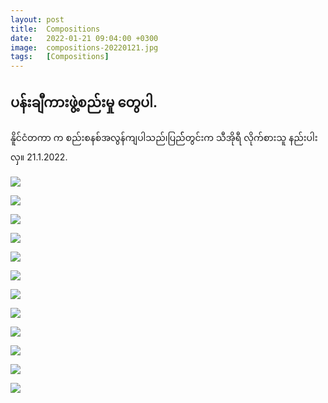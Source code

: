 ```yaml
---
layout: post
title:  Compositions
date:   2022-01-21 09:04:00 +0300
image:  compositions-20220121.jpg
tags:   [Compositions]
---
```

## ပန်းချီကားဖွဲ့စည်းမှု ​တွေပါ.
နိူင်ငံတကာ က စည်းစနစ်အလွန်ကျပါသည်၊ပြည််တွင်းက သီအိုရီ လိုက်စားသူ နည်းပါးလှ။
21.1.2022.

![]({{site.baseurl}}/img/compositions-20220121/01.jpg)

![]({{site.baseurl}}/img/compositions-20220121/02.jpg)

![]({{site.baseurl}}/img/compositions-20220121/03.jpg)

![]({{site.baseurl}}/img/compositions-20220121/04.jpg)

![]({{site.baseurl}}/img/compositions-20220121/05.jpg)

![]({{site.baseurl}}/img/compositions-20220121/06.jpg)

![]({{site.baseurl}}/img/compositions-20220121/07.jpg)

![]({{site.baseurl}}/img/compositions-20220121/08.jpg)

![]({{site.baseurl}}/img/compositions-20220121/09.jpg)

![]({{site.baseurl}}/img/compositions-20220121/10.jpg)

![]({{site.baseurl}}/img/compositions-20220121/11.jpg)

![]({{site.baseurl}}/img/compositions-20220121/12.jpg)